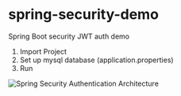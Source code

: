 # spring-security-demo
Spring Boot security JWT auth demo

1. Import Project
2. Set up mysql database (application.properties)
3. Run

![Spring Security Authentication Architecture](https://user-images.githubusercontent.com/8953479/167545498-8ebff639-401f-4bc8-9923-e9a882a4e719.png)
